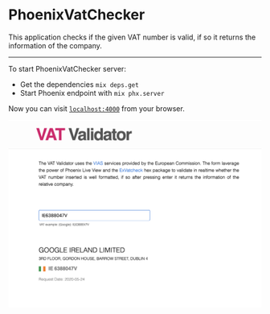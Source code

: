 # PhoenixVatChecker

This application checks if the given VAT number is valid, if so it returns the information of the company.

---

To start PhoenixVatChecker server:

  * Get the dependencies `mix deps.get`
  * Start Phoenix endpoint with `mix phx.server`

Now you can visit [`localhost:4000`](http://localhost:4000) from your browser.


![SPA](checker.png)
